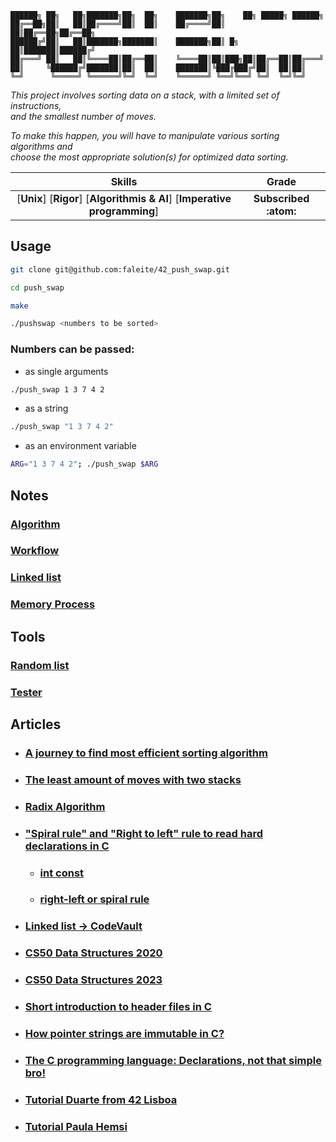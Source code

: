 ```
██████╗ ██╗   ██╗███████╗██╗  ██╗    ███████╗██╗    ██╗ █████╗ ██████╗
██╔══██╗██║   ██║██╔════╝██║  ██║    ██╔════╝██║    ██║██╔══██╗██╔══██╗
██████╔╝██║   ██║███████╗███████║    ███████╗██║ █╗ ██║███████║██████╔╝
██╔═══╝ ██║   ██║╚════██║██╔══██║    ╚════██║██║███╗██║██╔══██║██╔═══╝
██║     ╚██████╔╝███████║██║  ██║    ███████║╚███╔███╔╝██║  ██║██║
╚═╝      ╚═════╝ ╚══════╝╚═╝  ╚═╝    ╚══════╝ ╚══╝╚══╝ ╚═╝  ╚═╝╚═╝
```

*This project involves sorting data on a stack, with a limited set of instructions,\
and the smallest number of moves.*

*To make this happen, you will have to manipulate various sorting algorithms and\
choose the most appropriate solution(s) for optimized data sorting.*

 Skills | Grade |
:------:|:-----:|
[**Unix**] [**Rigor**] [**Algorithmis & AI**] [**Imperative programming**] | **Subscribed :atom:**

## Usage

```sh
git clone git@github.com:faleite/42_push_swap.git

cd push_swap

make

./pushswap <numbers to be sorted>
```

### Numbers can be passed:

* as single arguments
```sh
./push_swap 1 3 7 4 2
```
* as a string 
```sh
./push_swap "1 3 7 4 2"
``` 
* as an environment variable 
```sh
ARG="1 3 7 4 2"; ./push_swap $ARG
```
## Notes
### [Algorithm](./dcs/algorithm.md)
### [Workflow](./dcs/mapa_org.md)
### [Linked list](./dcs/linked_list.md)
### [Memory Process](./dcs/memory_process.png)
## Tools
### [Random list](https://www.calculatorsoup.com/calculators/statistics/random-number-generator.php)
### [Tester](https://github.com/LeoFu9487/push_swap_tester)
## Articles
- ### [A journey to find most efficient sorting algorithm](https://medium.com/@ayogun/push-swap-c1f5d2d41e97)
- ### [The least amount of moves with two stacks](https://medium.com/@jamierobertdawson/push-swap-the-least-amount-of-moves-with-two-stacks-d1e76a71789a)
- ### [Radix Algorithm](https://www.geeksforgeeks.org/radix-sort/)
- ### ["Spiral rule" and "Right to left" rule to read hard declarations in C](https://riptutorial.com/c/example/18833/using-the-right-left-or-spiral-rule-to-decipher-c-declaration)
  - ### [int const](https://stackoverflow.com/questions/1143262/what-is-the-difference-between-const-int-const-int-const-and-int-const)
  - ### [right-left or spiral rule](https://riptutorial.com/c/example/18833/using-the-right-left-or-spiral-rule-to-decipher-c-declaration)
- ### [Linked list -> CodeVault](https://www.youtube.com/playlist?list=PLfqABt5AS4FmXeWuuNDS3XGENJO1VYGxl)
- ### [CS50 Data Structures 2020](https://youtu.be/2T-A_GFuoTo?si=gN5tv-ietP6OSMAT)
- ### [CS50 Data Structures 2023](https://www.youtube.com/live/X8h4dq9Hzq8?si=H4kYNn6rGhwWWI4h)
- ### [Short introduction to header files in C](https://www.youtube.com/watch?v=u1e0gLoz1SU)
- ### [How pointer strings are immutable in C?](https://www.youtube.com/watch?v=RbcAHJOWVzw)
- ### [ The C programming language: Declarations, not that simple bro!](https://www.youtube.com/watch?v=WksGf6DKwXA)
- ### [Tutorial Duarte from 42 Lisboa](https://github.com/duarte3333/Push_Swap)
- ### [Tutorial Paula Hemsi](https://github.com/paulahemsi/push_swap)
